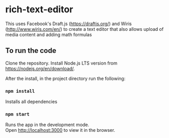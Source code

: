 # rich-text-editor
This uses Facebook's Draft.js (https://draftjs.org/) and Wiris (http://www.wiris.com/en/) to create a text editor
that also allows upload of media content and adding math formulas

## To run the code

Clone the repository.  Install Node.js LTS version from https://nodejs.org/en/download/.

After the install, in the project directory run the following:

### `npm install`

Installs all dependencies

### `npm start`

Runs the app in the development mode.<br>
Open [http://localhost:3000](http://localhost:3000) to view it in the browser.

